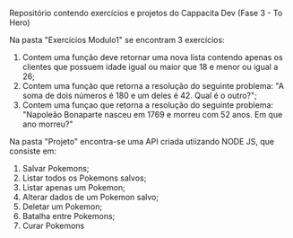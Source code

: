 Repositório contendo exercícios e projetos do Cappacita Dev (Fase 3 - To Hero)

Na pasta "Exercícios Modulo1" se encontram 3 exercícios:
1. Contem uma função deve retornar uma nova lista contendo apenas os clientes que possuem idade igual ou maior que 18 e menor ou igual a 26;
2. Contem uma função que retorna a resolução do seguinte problema: "A soma de dois números é 180 e um deles é 42. Qual é o outro?";
3. Contem uma funçao que retorna a resolução do seguinte problema: "Napoleão Bonaparte nasceu em 1769 e morreu com 52 anos. Em que ano morreu?"

Na pasta "Projeto" encontra-se uma API criada utiizando NODE JS, que consiste em:
1. Salvar Pokemons;
2. Listar todos os Pokemons salvos;
3. Listar apenas um Pokemon;
4. Alterar dados de um Pokemon salvo;
5. Deletar um Pokemon;
6. Batalha entre Pokemons;
7. Curar Pokemons